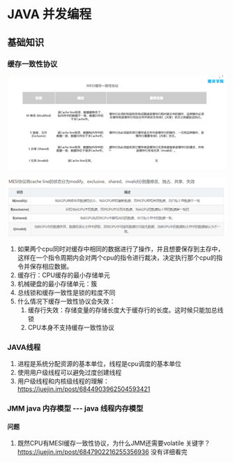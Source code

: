 # JAVA 并发编程

## 基础知识

### 缓存一致性协议

![image-20200901153542437](java_concurrency.assets/image-20200901153542437.png)

![image-20200901155550739](java_concurrency.assets/image-20200901155550739.png)

1. 如果两个cpu同时对缓存中相同的数据进行了操作，并且想要保存到主存中，这样在一个指令周期内会对两个cpu的指令进行裁决，决定执行那个cpu的指令并保存相应数据。
2. 缓存行：CPU缓存的最小存储单元
3. 机械硬盘的最小存储单元：簇
4. 总线锁和缓存一致性是锁的粒度不同
5. 什么情况下缓存一致性协议会失效：
   1. 缓存行失效：存储变量的存储长度大于缓存行的长度。这时候只能加总线锁
   2. CPU本身不支持缓存一致性协议

### JAVA线程

1. 进程是系统分配资源的基本单位，线程是cpu调度的基本单位
2. 使用用户级线程可以避免过度创建线程
3. 用户级线程和内核级线程的理解：https://juejin.im/post/6844903962504593421 

### JMM java 内存模型  --- java 线程内存模型

#### 问题

1. 既然CPU有MESI缓存一致性协议，为什么JMM还需要volatile 关键字？https://juejin.im/post/6847902216255356936 没有详细看完
